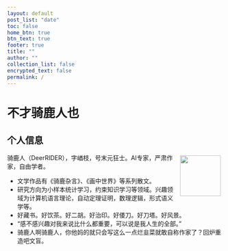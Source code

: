 ```yaml
---
layout: default
post_list: "date"
toc: false
home_btn: true
btn_text: true
footer: true
title: ""
author: ""
collection_list: false
encrypted_text: false
permalink: /
---
```


# 不才骑鹿人也

## 个人信息

<img src="{{site.url}}/src/assets/img/qlr-logo5.png" align="right" width="95px" hspace="5" vspace="5">

骑鹿人（DeerRIDER），字崷枝，号末元狂士。AI专家，严肃作家，自由学者。

* 文学作品有《骑鹿杂言》、《画中世界》等系列散文。
* 研究方向为小样本统计学习，约束知识学习等领域。兴趣领域为计算机语言理论，自动定理证明，数理逻辑，形式语义学等。
* 好藏书。好饮茶。好二胡。好治印。好倭刀。好刀塔。好风景。
* “感不感兴趣对我来说比什么都重要，可以说是我人生的全部。”
* 骑鹿人啊骑鹿人，你他妈的就只会写这么一点烂韭菜就敢自称作家了？回炉重造吧文盲。
